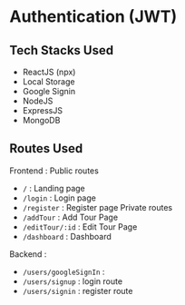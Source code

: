 # Authentication (JWT)

## Tech Stacks Used
- ReactJS (npx)
- Local Storage
- Google Signin
- NodeJS
- ExpressJS
- MongoDB

## Routes Used
Frontend :
Public routes
- ```/```                    : Landing page 
- ```/login```               : Login page 
- ```/register```            : Register page 
Private routes
- ```/addTour```             : Add Tour Page 
- ```/editTour/:id```        : Edit Tour Page 
- ```/dashboard```            : Dashboard 

Backend :
- ```/users/googleSignIn```               : 
- ```/users/signup```          : login route
- ```/users/signin```      : register route